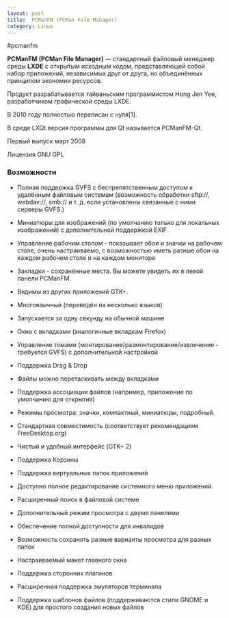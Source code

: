 ```yaml
---
layout: post
title:  PCManFM (PCMan File Manager)
category: Linux
---
```


#pcmanfm

**PCManFM (PCMan File Manager)** — стандартный файловый менеджер среды **LXDE** с открытым исходным кодом, представляющей собой набор приложений, независимых друг от друга, но объединённых принципом экономии ресурсов. 

Продукт разрабатывается тайваньским программистом Hong Jen Yee, разработчиком графической среды LXDE.

В 2010 году полностью переписан с нуля[1].

В среде LXQt версия программы для Qt называется PCManFM-Qt.

Первый выпуск	март 2008

Лицензия	GNU GPL

### Возможности

  - Полная поддержка GVFS с беспрепятственным доступом к удалённым файловым системам (возможность обработки sftp://, webdav://, smb:// и т. д. если установлены связанные с ними серверы GVFS.)

  - Миниатюры для изображений (по умолчанию только для локальных изображений) с дополнительной поддержкой EXIF

 -  Управление рабочим столом - показывает обои и значки на рабочем столе, очень настраиваемо, с возможностью иметь разные обои на каждом рабочем столе и на каждом мониторе

 -  Закладки - сохранённые места. Вы можете увидеть их в левой панели PCManFM.
   
 -  Видимы из других приложений GTK+.

 -  Многоязычный (переведён на несколько языков)

 -  Запускается за одну секунду на обычной машине

-   Окна с вкладками (аналогичные вкладкам Firefox)

-   Управление томами (монтирование/размонтирование/извлечение - требуется GVFS) с дополнительной настройкой

-   Поддержка Drag & Drop

-   Файлы можно перетаскивать между вкладками

-   Поддержка ассоциации файлов (например, приложение по умолчанию для открытия)

-   Режимы просмотра: значки, компактный, миниатюры, подробный.

-   Стандартная совместимость (соответствует рекомендациям FreeDesktop.org)

-   Чистый и удобный интерфейс (GTK+ 2)

-   Поддержка Корзины

 -  Поддержка виртуальных папок приложений

-   Доступно полное редактирование системного меню приложений.

-   Расширенный поиск в файловой системе

-   Дополнительный режим просмотра с двумя панелями

-   Обеспечение полной доступности для инвалидов

-  Возможность сохранять разные варианты просмотра для разных папок

-   Настраиваемый макет главного окна

-   Поддержка сторонних плагинов

-   Расширенная поддержка эмуляторов терминала

-   Поддержка шаблонов файлов (поддерживаются стили GNOME и KDE) для простого создания новых файлов

